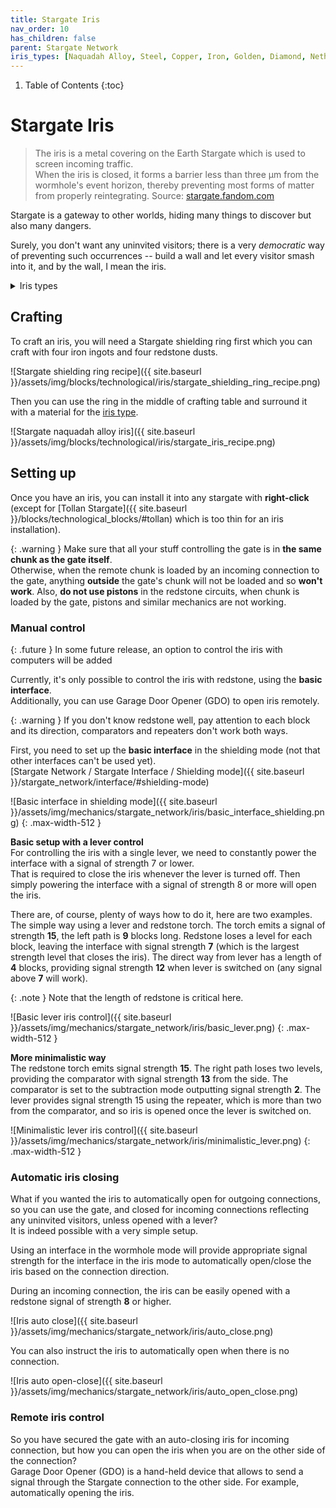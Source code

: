 ```yaml
---
title: Stargate Iris
nav_order: 10
has_children: false
parent: Stargate Network
iris_types: [Naquadah Alloy, Steel, Copper, Iron, Golden, Diamond, Netherite, Bronze]
---
```


1. Table of Contents
{:toc}

# Stargate Iris

> The iris is a metal covering on the Earth Stargate which is used to screen incoming traffic.  
> When the iris is closed, it forms a barrier less than three μm from the wormhole's event horizon, 
> thereby preventing most forms of matter from properly reintegrating.
> Source: [stargate.fandom.com](https://stargate.fandom.com/wiki/Iris)

Stargate is a gateway to other worlds, hiding many things to discover but also many dangers.

Surely, you don't want any uninvited visitors; 
there is a very *democratic* way of preventing such occurrences -- build a wall and let every visitor smash into it, 
and by the wall, I mean the iris.

[//]: # (Idk man, its 1AM, what do you want from me?)

<details markdown="block">
<summary id="iris-types">Iris types</summary>

[//]: # (This loop will print each iris type defined in the page header as the name and image)
{% for type in page.iris_types %}

{{ type }} iris  
`{{ type | downcase | replace: " ", "_" }}_iris`  

![{{ type }} iris]({{ site.baseurl }}/assets/img/blocks/technological/iris/{{ type | downcase | replace: " ", "_" }}_iris.png)
{: .max-width-512 }

___

{% endfor %}

</details>

## Crafting

To craft an iris, you will need a Stargate shielding ring first
which you can craft with four iron ingots and four redstone dusts.

![Stargate shielding ring recipe]({{ site.baseurl }}/assets/img/blocks/technological/iris/stargate_shielding_ring_recipe.png)

Then you can use the ring in the middle of crafting table and surround it with a material for the [iris type](#iris-types).

![Stargate naquadah alloy iris]({{ site.baseurl }}/assets/img/blocks/technological/iris/stargate_iris_recipe.png)

## Setting up

Once you have an iris, 
you can install it into any stargate with **right-click** 
(except for [Tollan Stargate]({{ site.baseurl }}/blocks/technological_blocks/#tollan) 
which is too thin for an iris installation).

{: .warning }
Make sure that all your stuff controlling the gate is in **the same chunk as the gate itself**.  
Otherwise, when the remote chunk is loaded by an incoming connection to the gate, 
anything **outside** the gate's chunk will not be loaded and so **won't work**.
Also, **do not use pistons** in the redstone circuits, 
when chunk is loaded by the gate, pistons and similar mechanics are not working.


### Manual control

{: .future }
In some future release, an option to control the iris with computers will be added

Currently, it's only possible to control the iris with redstone, using the **basic interface**.  
Additionally, you can use Garage Door Opener (GDO) to open iris remotely.

{: .warning }
If you don't know redstone well, pay attention to each block and its direction, comparators and repeaters don't work both ways.

First, you need to set up the **basic interface** in the shielding mode (not that other interfaces can't be used yet).  
[Stargate Network / Stargate Interface / Shielding mode]({{ site.baseurl }}/stargate_network/interface/#shielding-mode)

![Basic interface in shielding mode]({{ site.baseurl }}/assets/img/mechanics/stargate_network/iris/basic_interface_shielding.png)
{: .max-width-512 }

**Basic setup with a lever control**  
For controlling the iris with a single lever, we need to constantly power the interface with a signal of strength 7 or lower.  
That is required to close the iris whenever the lever is turned off.
Then simply powering the interface with a signal of strength 8 or more will open the iris.

There are, of course, plenty of ways how to do it, here are two examples.  
The simple way using a lever and redstone torch.
The torch emits a signal of strength **15**, the left path is **9** blocks long.
Redstone loses a level for each block, leaving the interface with signal strength **7** 
(which is the largest strength level that closes the iris). 
The direct way from lever has a length of **4** blocks, providing signal strength **12** when lever is switched on
(any signal above **7** will work).

{: .note }
Note that the length of redstone is critical here.

![Basic lever iris control]({{ site.baseurl }}/assets/img/mechanics/stargate_network/iris/basic_lever.png)
{: .max-width-512 }

**More minimalistic way**  
The redstone torch emits signal strength **15**.
The right path loses two levels,
providing the comparator with signal strength **13** from the side.
The comparator is set to the subtraction mode outputting signal strength **2**.
The lever provides signal strength 15 using the repeater, which is more than two from the comparator, 
and so iris is opened once the lever is switched on.

![Minimalistic lever iris control]({{ site.baseurl }}/assets/img/mechanics/stargate_network/iris/minimalistic_lever.png)
{: .max-width-512 }

### Automatic iris closing

What if you wanted the iris to automatically open for outgoing connections, 
so you can use the gate, 
and closed for incoming connections reflecting any uninvited visitors, 
unless opened with a lever?  
It is indeed possible with a very simple setup.

Using an interface in the wormhole mode will provide appropriate signal strength for the interface in the iris mode
to automatically open/close the iris based on the connection direction.

During an incoming connection, the iris can be easily opened with a redstone signal of strength **8** or higher.

![Iris auto close]({{ site.baseurl }}/assets/img/mechanics/stargate_network/iris/auto_close.png)

You can also instruct the iris to automatically open when there is no connection.

![Iris auto open-close]({{ site.baseurl }}/assets/img/mechanics/stargate_network/iris/auto_open_close.png)

### Remote iris control

So you have secured the gate with an auto-closing iris for incoming connection, but how you can open the iris
when you are on the other side of the connection?  
Garage Door Opener (GDO) is a hand-held device that allows to send a signal through the Stargate connection
to the other side. 
For example, automatically opening the iris.

[//]: # (![Iris with GDO]&#40;{{ site.baseurl }}/assets/img/mechanics/stargate_network/iris/auto_open_close.png&#41;)